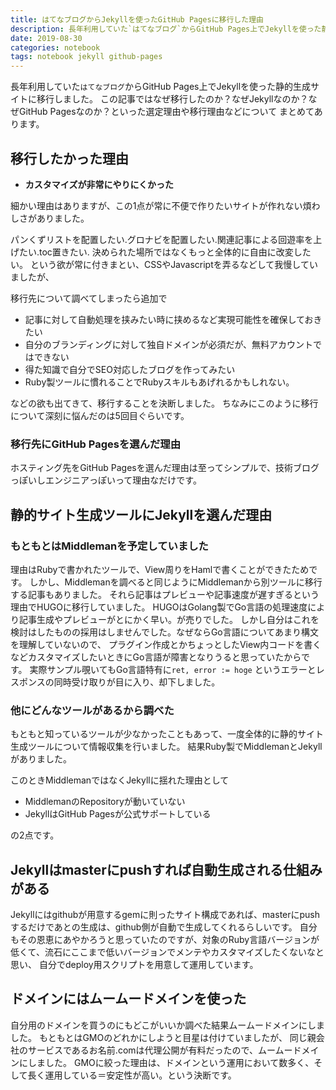 ```yaml
---
title: はてなブログからJekyllを使ったGitHub Pagesに移行した理由
description: 長年利用していた`はてなブログ`からGitHub Pages上でJekyllを使った静的生成サイトに移行しました。この記事ではなぜ移行したのか？なぜJekyllなのか？なぜGitHub Pagesなのか？といった選定理由や移行理由などについてまとめてあります。
date: 2019-08-30
categories: notebook
tags: notebook jekyll github-pages
---
```

長年利用していた`はてなブログ`からGitHub Pages上でJekyllを使った静的生成サイトに移行しました。
この記事ではなぜ移行したのか？なぜJekyllなのか？なぜGitHub Pagesなのか？といった選定理由や移行理由などについて
まとめてあります。

## 移行したかった理由

- **カスタマイズが非常にやりにくかった**

細かい理由はありますが、この1点が常に不便で作りたいサイトが作れない煩わしさがありました。

パンくずリストを配置したい.グロナビを配置したい.関連記事による回遊率を上げたい.toc置きたい.
決められた場所ではなくもっと全体的に自由に改変したい。
という欲が常に付きまとい、CSSやJavascriptを弄るなどして我慢していましたが、


移行先について調べてしまったら追加で

- 記事に対して自動処理を挟みたい時に挟めるなど実現可能性を確保しておきたい
- 自分のブランディングに対して独自ドメインが必須だが、無料アカウントではできない
- 得た知識で自分でSEO対応したブログを作ってみたい
- Ruby製ツールに慣れることでRubyスキルもあげれるかもしれない。

などの欲も出てきて、移行することを決断しました。
ちなみにこのように移行について深刻に悩んだのは5回目ぐらいです。

### 移行先にGitHub Pagesを選んだ理由
ホスティング先をGitHub Pagesを選んだ理由は至ってシンプルで、技術ブログっぽいしエンジニアっぽいって理由なだけです。

## 静的サイト生成ツールにJekyllを選んだ理由

### もともとはMiddlemanを予定していました
理由はRubyで書かれたツールで、View周りをHamlで書くことができたためです。
しかし、Middlemanを調べると同じようにMiddlemanから別ツールに移行する記事もありました。
それら記事はプレビューや記事速度が遅すぎるという理由でHUGOに移行していました。
HUGOはGolang製でGo言語の処理速度により記事生成やプレビューがとにかく早い。が売りでした。
しかし自分はこれを検討はしたものの採用はしませんでした。なぜならGo言語についてあまり構文を理解していないので、
プラグイン作成とかちょっとしたView内コードを書くなどカスタマイズしたいときにGo言語が障害となりうると思っていたからです。
実際サンプル覗いてもGo言語特有に`ret, error := hoge` というエラーとレスポンスの同時受け取りが目に入り、却下しました。

### 他にどんなツールがあるから調べた
もともと知っているツールが少なかったこともあって、一度全体的に静的サイト生成ツールについて情報収集を行いました。
結果Ruby製でMiddlemanとJekyllがありました。

このときMiddlemanではなくJekyllに揺れた理由として

- MiddlemanのRepositoryが動いていない
- JekyllはGitHub Pagesが公式サポートしている

の2点です。

## Jekyllはmasterにpushすれば自動生成される仕組みがある

Jekyllにはgithubが用意するgemに則ったサイト構成であれば、masterにpushするだけであとの生成は、github側が自動で生成してくれるらしいです。
自分もその恩恵にあやかろうと思っていたのですが、対象のRuby言語バージョンが低くて、流石にここまで低いバージョンでメンテやカスタマイズしたくないなと思い、
自分でdeploy用スクリプトを用意して運用しています。

## ドメインにはムームードメインを使った
自分用のドメインを買うのにもどこがいいか調べた結果ムームードメインにしました。
もともとはGMOのどれかにしようと目星は付けていましたが、
同じ親会社のサービスであるお名前.comは代理公開が有料だったので、ムームードメインにしました。
GMOに絞った理由は、ドメインという運用において数多く、そして長く運用している＝安定性が高い。という決断です。

